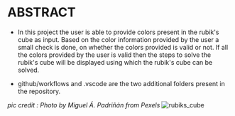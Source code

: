 # ABSTRACT

* In this project the user is able to provide colors present in the rubik's cube as input. 
Based on the color information provided by the user a small check is done, on whether the colors provided is valid or not. 
If all the colors provided by the user is valid then the steps to solve the rubik's cube will be displayed using which the rubik's cube can be solved.

* github/workflows and .vscode are the two additional folders present in the repository.


*pic credit : Photo by Miguel Á. Padriñán from Pexels*
![rubiks_cube](https://user-images.githubusercontent.com/80764759/114990337-0af50b80-9eb6-11eb-8aad-db2ce8ef506b.jpg)
